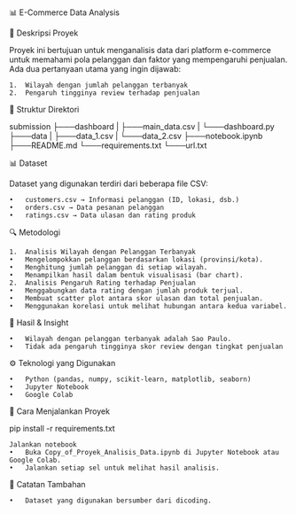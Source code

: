 📊 E-Commerce Data Analysis

📌 Deskripsi Proyek

Proyek ini bertujuan untuk menganalisis data dari platform e-commerce untuk memahami pola pelanggan dan faktor yang mempengaruhi penjualan. Ada dua pertanyaan utama yang ingin dijawab:

	1.	Wilayah dengan jumlah pelanggan terbanyak
	2.	Pengaruh tingginya review terhadap penjualan

📂 Struktur Direktori

submission
├───dashboard
| ├───main_data.csv
| └───dashboard.py
├───data
| ├───data_1.csv
| └───data_2.csv
├───notebook.ipynb
├───README.md
└───requirements.txt
└───url.txt

📊 Dataset

Dataset yang digunakan terdiri dari beberapa file CSV:

	•	customers.csv → Informasi pelanggan (ID, lokasi, dsb.)
	•	orders.csv → Data pesanan pelanggan
	•	ratings.csv → Data ulasan dan rating produk

🔍 Metodologi

	1.	Analisis Wilayah dengan Pelanggan Terbanyak
	•	Mengelompokkan pelanggan berdasarkan lokasi (provinsi/kota).
	•	Menghitung jumlah pelanggan di setiap wilayah.
	•	Menampilkan hasil dalam bentuk visualisasi (bar chart).
	2.	Analisis Pengaruh Rating terhadap Penjualan
	•	Menggabungkan data rating dengan jumlah produk terjual.
	•	Membuat scatter plot antara skor ulasan dan total penjualan.
	•	Menggunakan korelasi untuk melihat hubungan antara kedua variabel.

📌 Hasil & Insight

	•	Wilayah dengan pelanggan terbanyak adalah Sao Paulo.
	•	Tidak ada pengaruh tingginya skor review dengan tingkat penjualan

⚙️ Teknologi yang Digunakan

	•	Python (pandas, numpy, scikit-learn, matplotlib, seaborn)
	•	Jupyter Notebook
	•	Google Colab

🚀 Cara Menjalankan Proyek

pip install -r requirements.txt


	Jalankan notebook
	•	Buka Copy_of_Proyek_Analisis_Data.ipynb di Jupyter Notebook atau Google Colab.
	•	Jalankan setiap sel untuk melihat hasil analisis.

📌 Catatan Tambahan

	•	Dataset yang digunakan bersumber dari dicoding.
